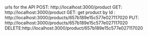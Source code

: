 urls for the API
POST: http://localhost:3000/product
GET: http://localhost:3000/product
GET: get product by Id  : http://localhost:3000/products/657b189e15c577e027117020
PUT: http://localhost:3000/products/657b189e15c577e027117020
DELETE:http://localhost:3000/product/657b189e15c577e027117020
